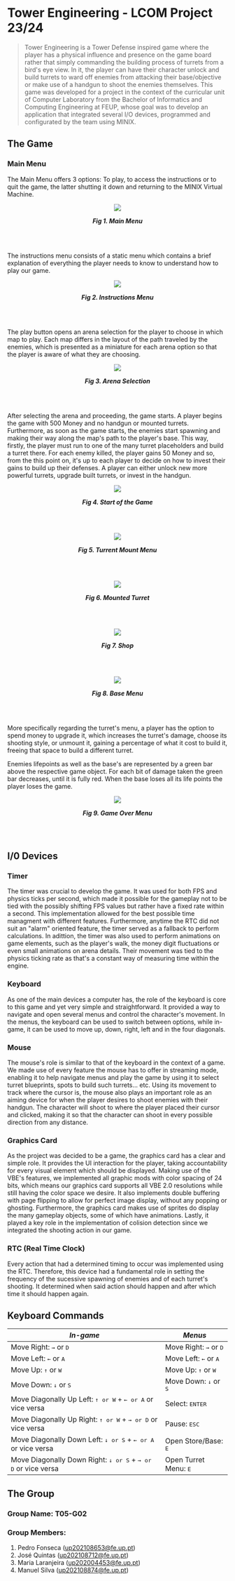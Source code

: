 # Tower Engineering - LCOM Project 23/24

> Tower Engineering is a Tower Defense inspired game where the player has a physical influence and presence on the game board rather that simply commanding the building process of turrets from a bird's eye view. In it, the player can have their character unlock and build turrets to ward off enemies from attacking their base/objective or make use of a handgun to shoot the enemies themselves. This game was developed for a project in the context of the curricular unit of Computer Laboratory from the Bachelor of Informatics and Computing Engineering at FEUP, whose goal was to develop an application that integrated several I/O devices, programmed and configurated by the team using MINIX.

## The Game
### Main Menu

The Main Menu offers 3 options: To play, to access the instructions or to quit the game, the latter shutting it down and returning to the MINIX Virtual Machine. 

<p align="center" justify="center">
  <img src="https://github.com/user-attachments/assets/3722369e-d96b-4d75-b97d-8edcf002fe7f"/>
</p>
<p align="center">
  <b><i>Fig 1. Main Menu </i></b>
</p>
<br>
<br />

The instructions menu consists of a static menu which contains a brief explanation of everything the player needs to know to understand how to play our game.

<p align="center" justify="center">
  <img src="https://github.com/user-attachments/assets/c8911822-4a1c-408f-a140-d96fb0488232"/>
</p>
<p align="center">
  <b><i>Fig 2. Instructions Menu </i></b>
</p>
<br>
<br />

The play button opens an arena selection for the player to choose in which map to play. Each map differs in the layout of the path traveled by the enemies, which is presented as a miniature for each arena option so that the player is aware of what they are choosing.

<p align="center" justify="center">
  <img src="https://github.com/user-attachments/assets/fe7e536f-e681-48fc-b36a-c5a0ef578ad6"/>
</p>
<p align="center">
  <b><i>Fig 3. Arena Selection </i></b>
</p>
<br>
<br />

After selecting the arena and proceeding, the game starts. A player begins the game with 500 Money and no handgun or mounted turrets. Furthermore, as soon as the game starts, the enemies start spawning and making their way along the map's path to the player's base. This way, firstly, the player must run to one of the many turret placeholders and build a turret there. For each enemy killed, the player gains 50 Money and so, from the this point on, it's up to each player to decide on how to invest their gains to build up their defenses. A player can either unlock new more powerful turrets, upgrade built turrets, or invest in the handgun. 

<p align="center" justify="center">
  <img src="https://github.com/user-attachments/assets/bfcb40e2-eb65-4c76-8fa8-7454a5403d75"/>
</p>
<p align="center">
  <b><i>Fig 4. Start of the Game </i></b>
</p>
<br>
<br />

<p align="center" justify="center">
  <img src="https://github.com/user-attachments/assets/a8245f0c-787c-43c3-bbed-8701ffc1c476"/>
</p>
<p align="center">
  <b><i>Fig 5. Turrent Mount Menu </i></b>
</p>
<br>
<br />

<p align="center" justify="center">
  <img src="https://github.com/user-attachments/assets/8c7f69ed-8b7f-4a32-987a-5edaa1b5bfd4"/>
</p>
<p align="center">
  <b><i>Fig 6. Mounted Turret </i></b>
</p>
<br>
<br />

<p align="center" justify="center">
  <img src="https://github.com/user-attachments/assets/36fdbc58-bcbd-4faf-a045-54010cc26d2a"/>
</p>
<p align="center">
  <b><i>Fig 7. Shop </i></b>
</p>
<br>
<br />

<p align="center" justify="center">
  <img src="https://github.com/user-attachments/assets/9d7a15bd-7027-4c7e-89fa-cf5fbeb26903"/>
</p>
<p align="center">
  <b><i>Fig 8. Base Menu </i></b>
</p>
<br>
<br />


More specifically regarding the turret's menu, a player has the option to spend money to upgrade it, which increases the turret's damage, choose its shooting style, or unmount it, gaining a percentage of what it cost to build it, freeing that space to build a different turret.


Enemies lifepoints as well as the base's are represented by a green bar above the respective game object. For each bit of damage taken the green bar decreases, until it is fully red. When the base loses all its life points the player loses the game.
<p align="center" justify="center">
  <img src="https://github.com/user-attachments/assets/40618e6c-395b-4fa7-bde1-2774d9cd01c2"/>
</p>
<p align="center">
  <b><i>Fig 9. Game Over Menu </i></b>
</p>
<br>
<br />


## I/0 Devices

### Timer
The timer was crucial to develop the game. It was used for both FPS and physics ticks per second, which made it possible for the gameplay not to be tied with the possibly shifting FPS values but rather have a fixed rate within a second. This implementation allowed for the best possible time managment with different features. Furthermore, anytime the RTC did not suit an "alarm" oriented feature, the timer served as a fallback to perform calculations. In adittion, the timer was also used to perform animations on game elements, such as the player's walk, the money digit fluctuations or even small animations on arena details. Their movement was tied to the physics ticking rate as that's a constant way of measuring time within the engine.

### Keyboard
As one of the main devices a computer has, the role of the keyboard is core to this game and yet very simple and straightforward. It provided a way to navigate and open several menus and control the character's movement. In the menus, the keyboard can be used to switch between options, while in-game, it can be used to move up, down, right, left and in the four diagonals.

### Mouse
The mouse's role is similar to that of the keyboard in the context of a game. We made use of every feature the mouse has to offer in streaming mode, enabling it to help navigate menus and play the game by using it to select turret blueprints, spots to build such turrets... etc. Using its movement to track where the cursor is, the mouse also plays an important role as an aiming device for when the player desires to shoot enemies with their handgun. The character will shoot to where the player placed their cursor and clicked, making it so that the character can shoot in every possible direction from any distance.

### Graphics Card
As the project was decided to be a game, the graphics card has a clear and simple role. It provides the UI interaction for the player, taking accountability for every visual element which should be displayed. Making use of the VBE's features, we implemented all graphic mods with color spacing of 24 bits, which means our graphics card supports all VBE 2.0 resolutions while still having the color space we desire. It also implements double buffering with page flipping to allow for perfect image display, without any popping or ghosting. Furthermore, the graphics card makes use of sprites do display the many gameplay objects, some of which have animations. Lastly, it played a key role in the implementation of colision detection since we integrated the shooting action in our game.

### RTC (Real Time Clock)
Every action that had a determined timing to occur was implemented using the RTC. Therefore, this device had a fundamental role in setting the frequency of the sucessive spawning of enemies and of each turret's shooting. It determined when said action should happen and after which time it should happen again.

## Keyboard Commands
| *In-game*                                          | *Menus*                                          |
|----------------------------------------------------|--------------------------------------------------|
| 	Move Right: <kbd>&rarr;</kbd> or <kbd>D</kbd>    |   Move Right: <kbd>&rarr;</kbd> or <kbd>D</kbd>  |
| 	Move Left: <kbd>&larr;</kbd> or <kbd>A</kbd>     |   Move Left: <kbd>&larr;</kbd> or <kbd>A</kbd>   |
| 	Move Up: <kbd>&uarr;</kbd> or <kbd>W</kbd>       |   Move Up: <kbd>&uarr;</kbd> or <kbd>W</kbd>     |
|   Move Down: <kbd>&darr;</kbd> or <kbd>S</kbd>     |   Move Down: <kbd>&darr;</kbd> or <kbd>S</kbd>   |
|   Move Diagonally Up Left: <kbd><kbd>&uarr;</kbd> or <kbd>W</kbd></kbd> + <kbd><kbd>&larr;</kbd> or <kbd>A</kbd></kbd> or vice versa |  Select: <kbd>ENTER</kbd> |
|   Move Diagonally Up Right: <kbd><kbd>&uarr;</kbd> or <kbd>W</kbd></kbd> + <kbd><kbd>&rarr;</kbd> or <kbd>D</kbd></kbd> or vice versa |  Pause: <kbd>ESC</kbd> |
|   Move Diagonally Down Left: <kbd><kbd>&darr;</kbd> or <kbd>S</kbd></kbd> + <kbd><kbd>&larr;</kbd> or <kbd>A</kbd></kbd> or vice versa |  Open Store/Base: <kbd>E</kbd> |
|   Move Diagonally Down Right: <kbd><kbd>&darr;</kbd> or <kbd>S</kbd></kbd> + <kbd><kbd>&rarr;</kbd> or <kbd>D</kbd></kbd> or vice versa | Open Turret Menu: <kbd>E</kbd> |

## The Group
### Group Name: T05-G02
### Group Members:
1. Pedro Fonseca       (up202108653@fe.up.pt)
2. José Quintas        (up202108712@fe.up.pt)
3. Maria Laranjeira    (up202004453@fe.up.pt)
4. Manuel Silva        (up202108874@fe.up.pt)
